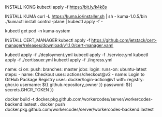 INSTALL KONG
kubectl apply -f https://bit.ly/k4k8s

INSTALL KUMA
curl -L https://kuma.io/installer.sh | sh -
kuma-1.0.5/bin
./kumactl install control-plane | kubectl apply -f -

kubectl get pod -n kuma-system

INSTALL CERT_MANAGER
kubectl apply -f https://github.com/jetstack/cert-manager/releases/download/v1.1.0/cert-manager.yaml


kubectl apply -f ./deployment.yml
kubectl apply -f ./service.yml
kubectl apply -f ./certissuer.yml
kubectl apply -f ./ingress.yml



name: ci
on:
  push:
    branches: master
jobs:
  login:
    runs-on: ubuntu-latest
    steps:
      -
        name: Checkout
        uses: actions/checkout@v2
      -
        name: Login to GitHub Package Registry
        uses: docker/login-action@v1
        with:
          registry: ghcr.io
          username: ${{ github.repository_owner }}
          password: ${{ secrets.GHCR_TOKEN }}


docker build -t docker.pkg.github.com/workercodes/server/workercodes-backend:lastest .
docker push docker.pkg.github.com/workercodes/server/workercodes-backend:lastest

